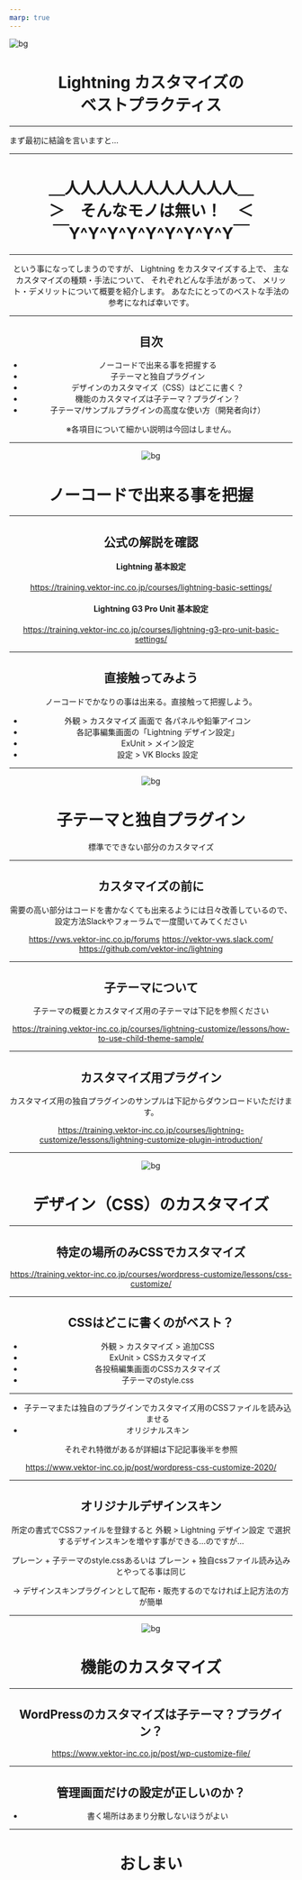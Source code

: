 ```yaml
---
marp: true
---
```

<!-- 
theme: vk-slide
size: 16:9
paginate: true
style: |
_paginate: false 
-->
<!-- _class: title -->
<!-- Scoped style -->



<!-- _class: title -->
![bg](themes/vk-slide/images/vws_title_01_red.svg)

# <center>Lightning カスタマイズの<br>ベストプラクティス</center>

---

まず最初に結論を言いますと...

---
# <center>＿人人人人人人人人人人人＿<br>＞　そんなモノは無い！　＜<br>￣Y^Y^Y^Y^Y^Y^Y^Y^Y￣
<center>

---

という事になってしまうのですが、
Lightning をカスタマイズする上で、
主なカスタマイズの種類・手法について、
それぞれどんな手法があって、
メリット・デメリットについて概要を紹介します。
あなたにとってのベストな手法の参考になれば幸いです。

---

## 目次

* ノーコードで出来る事を把握する
* 子テーマと独自プラグイン
* デザインのカスタマイズ（CSS）はどこに書く？
* 機能のカスタマイズは子テーマ？プラグイン？
* 子テーマ/サンプルプラグインの高度な使い方（開発者向け）

※各項目について細かい説明は今回はしません。

---

<!-- _class: title-chapter  -->
<!-- _paginate: false  -->
![bg](themes/vk-slide/images/vws_title_01_lightgray.svg)

# ノーコードで出来る事を把握

---

## 公式の解説を確認

#### Lightning 基本設定
https://training.vektor-inc.co.jp/courses/lightning-basic-settings/

#### Lightning G3 Pro Unit 基本設定
https://training.vektor-inc.co.jp/courses/lightning-g3-pro-unit-basic-settings/

---

## 直接触ってみよう

ノーコードでかなりの事は出来る。直接触って把握しよう。

* 外観 > カスタマイズ 画面で 各パネルや鉛筆アイコン
* 各記事編集画面の「Lightning デザイン設定」
* ExUnit > メイン設定
* 設定 > VK Blocks 設定

---

<!-- _class: title-chapter  -->
<!-- _paginate: false  -->
![bg](themes/vk-slide/images/vws_title_01_lightgray.svg)

# 子テーマと独自プラグイン

標準でできない部分のカスタマイズ

---

## カスタマイズの前に

需要の高い部分はコードを書かなくても出来るようには日々改善しているので、
設定方法Slackやフォーラムで一度聞いてみてください

https://vws.vektor-inc.co.jp/forums
https://vektor-vws.slack.com/
https://github.com/vektor-inc/lightning

---

## 子テーマについて

子テーマの概要とカスタマイズ用の子テーマは下記を参照ください

https://training.vektor-inc.co.jp/courses/lightning-customize/lessons/how-to-use-child-theme-sample/

---

## カスタマイズ用プラグイン

カスタマイズ用の独自プラグインのサンプルは下記からダウンロードいただけます。

https://training.vektor-inc.co.jp/courses/lightning-customize/lessons/lightning-customize-plugin-introduction/

---

<!-- _class: title-chapter  -->
<!-- _paginate: false  -->
![bg](themes/vk-slide/images/vws_title_01_lightgray.svg)

# デザイン（CSS）のカスタマイズ

---

## 特定の場所のみCSSでカスタマイズ

https://training.vektor-inc.co.jp/courses/wordpress-customize/lessons/css-customize/

---

## CSSはどこに書くのがベスト？

* 外観 > カスタマイズ > 追加CSS
* ExUnit > CSSカスタマイズ
* 各投稿編集画面のCSSカスタマイズ
* 子テーマのstyle.css

---

* 子テーマまたは独自のプラグインでカスタマイズ用のCSSファイルを読み込ませる
* オリジナルスキン 

それぞれ特徴があるが詳細は下記記事後半を参照

https://www.vektor-inc.co.jp/post/wordpress-css-customize-2020/

---

## オリジナルデザインスキン

所定の書式でCSSファイルを登録すると
外観 > Lightning デザイン設定 で選択するデザインスキンを増やす事ができる...のですが...

プレーン + 子テーマのstyle.cssあるいは プレーン + 独自cssファイル読み込みとやってる事は同じ

→ デザインスキンプラグインとして配布・販売するのでなければ上記方法の方が簡単

---

<!-- _class: title-chapter  -->
<!-- _paginate: false  -->
![bg](themes/vk-slide/images/vws_title_01_lightgray.svg)

# 機能のカスタマイズ

---

## WordPressのカスタマイズは子テーマ？プラグイン？

https://www.vektor-inc.co.jp/post/wp-customize-file/

---

## 管理画面だけの設定が正しいのか？

* 書く場所はあまり分散しないほうがよい


---

# おしまい